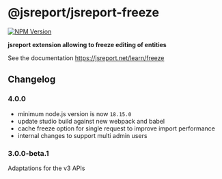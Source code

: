 # @jsreport/jsreport-freeze
[![NPM Version](http://img.shields.io/npm/v/@jsreport/jsreport-freeze.svg?style=flat-square)](https://npmjs.com/package/@jsreport/jsreport-freeze)

**jsreport extension allowing to freeze editing of entities**

See the documentation https://jsreport.net/learn/freeze

## Changelog

### 4.0.0

- minimum node.js version is now `18.15.0`
- update studio build against new webpack and babel
- cache freeze option for single request to improve import performance
- internal changes to support multi admin users

### 3.0.0-beta.1

Adaptations for the v3 APIs
